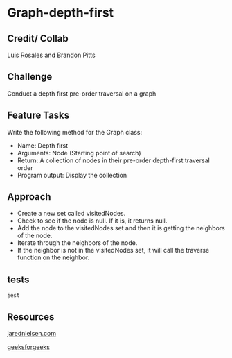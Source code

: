 # Graph-depth-first

## Credit/ Collab

Luis Rosales and Brandon Pitts

## Challenge

Conduct a depth first pre-order traversal on a graph

## Feature Tasks

Write the following method for the Graph class:

- Name: Depth first
- Arguments: Node (Starting point of search)
- Return: A collection of nodes in their pre-order depth-first traversal order
- Program output: Display the collection

## Approach

- Create a new set called visitedNodes.
- Check to see if the node is null. If it is, it returns null.
- Add the node to the visitedNodes set and then it is getting the neighbors of the node.
- Iterate through the neighbors of the node.
- If the neighbor is not in the visitedNodes set, it will call the traverse function on the neighbor.

## tests

 `jest`

## Resources

[jarednielsen.com](https://jarednielsen.com/data-structure-graph-depth-first-search/)

[geeksforgeeks](https://www.geeksforgeeks.org/depth-first-search-or-dfs-for-a-graph/)
